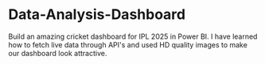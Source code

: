 # Data-Analysis-Dashboard
Build an amazing cricket dashboard for IPL 2025 in Power BI. I have learned how to fetch live data through API's and used HD quality images to make our dashboard look attractive.
